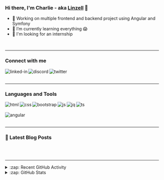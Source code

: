 ### Hi there, I'm Charlie - aka [Linzell][linkedin] 👋

- 🔭 Working on multiple frontend and backend project using Angular and Symfony
- 🌱 I’m currently learning everything :scream:
- 👯 I'm looking for an internship
<!--
- 🤔 I’m looking for help with ...
- 💬 Ask me about ...
- 📫 How to reach me: ...
- 😄 Pronouns: ...
- ⚡ Fun fact: ...
-->
<br />

---

### Connect with me

[<img align="left" alt="linked-in" src="https://img.shields.io/badge/LinkedIn-0077B5?style=for-the-badge&logo=linkedin&logoColor=white" />](https://www.linkedin.com/in/charlie-cohen-47b241a2/)

[<img align="left" alt="discord" src="https://img.shields.io/badge/Discord-7289DA?style=for-the-badge&logo=discord&logoColor=white" />](https://discord.com/users/%E2%98%86%EF%BE%9F.*%EF%BD%A5%EF%BD%A1%EF%BE%9FLinzell%20%E2%98%86%EF%BE%9F.*%EF%BD%A5%EF%BD%A1%EF%BE%9F#4575/)

[<img align="left" alt="twitter" src="https://img.shields.io/badge/Twitter-1DA1F2?style=for-the-badge&logo=twitter&logoColor=white" />](https://twitter.com/Linzellart)
<br />
<br />

---

### Languages and Tools

<img align="left" alt="html" src="https://img.shields.io/badge/HTML5-E34F26?style=for-the-badge&logo=html5&logoColor=white" />

<img align="left" alt="css" src="https://img.shields.io/badge/CSS3-1572B6?style=for-the-badge&logo=css3&logoColor=white" />

<!--<img align="left" alt="sass" src="https://img.shields.io/badge/Sass-CC6699?style=for-the-badge&logo=sass&logoColor=white" />-->

<img align="left" alt="bootstrap" src="https://img.shields.io/badge/Bootstrap-563D7C?style=for-the-badge&logo=bootstrap&logoColor=white" />

<!--<img align="left" alt="tailwind" src="https://img.shields.io/badge/Tailwind_CSS-38B2AC?style=for-the-badge&logo=tailwind-css&logoColor=white" />-->

<img align="left" alt="js" src="https://img.shields.io/badge/JavaScript-F7DF1E?style=for-the-badge&logo=javascript&logoColor=black" />

<img align="left" alt="jq" src="https://img.shields.io/badge/jQuery-0769AD?style=for-the-badge&logo=jquery&logoColor=white" />

<img align="left" alt="ts" src="https://img.shields.io/badge/TypeScript-007ACC?style=for-the-badge&logo=typescript&logoColor=white" />

<!--<img align="left" alt="nojs" src="https://img.shields.io/badge/Node.js-43853D?style=for-the-badge&logo=node.js&logoColor=white" />-->
<br>
<br>
<img align="left" alt="angular" src="https://img.shields.io/badge/Angular-DD0031?style=for-the-badge&logo=angular&logoColor=white" />

<!--<img align="left" alt="react" src="https://img.shields.io/badge/React-20232A?style=for-the-badge&logo=react&logoColor=61DAFB" />-->

<!--<img align="left" alt="vue.js" src="https://img.shields.io/badge/Vue.js-35495E?style=for-the-badge&logo=vue.js&logoColor=4FC08D" />-->

<!--<img align="left" alt="php" src="https://img.shields.io/badge/PHP-777BB4?style=for-the-badge&logo=php&logoColor=white" />-->

<!--<img align="left" alt="mysql" src="https://img.shields.io/badge/MySQL-00000F?style=for-the-badge&logo=mysql&logoColor=white" />-->
<br />
<br />

---

### 📕 Latest Blog Posts
<!-- BLOG-POST-LIST:START -->

<!-- BLOG-POST-LIST:END -->
<br />
<br />

---

<details>
  <summary>:zap: Recent GitHub Activity</summary>
<!--RECENT_ACTIVITY:last_update-->
Last Updated: Monday 2021/06/28, 8:54:33 PM GMT+0200
<!--RECENT_ACTIVITY:last_update_end-->
<!--RECENT_ACTIVITY:start-->

<!--RECENT_ACTIVITY:end-->
  
</details>

<details>
  <summary>:zap: GitHub Stats</summary>
<br />
<img align="left" alt="mysql" src="https://github-readme-stats.vercel.app/api?username=Linzell&show_icons=true&hide_border=true" />
<img align="left" alt="mysql" src="https://github-readme-stats.vercel.app/api/top-langs/?username=Linzell&show_icons=true&hide_border=true" />

</details>

[linkedin]: https://www.linkedin.com/in/charlie-cohen-47b241a2/ "LinkedIn"
